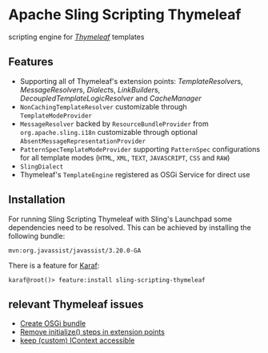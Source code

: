 Apache Sling Scripting Thymeleaf
================================

scripting engine for [_Thymeleaf_](http://www.thymeleaf.org) templates

Features
--------

* Supporting all of Thymeleaf's extension points: _TemplateResolver_﻿s, _MessageResolver_﻿s, _Dialect_﻿s, _LinkBuilder_﻿s, _DecoupledTemplateLogicResolver_ and _CacheManager_﻿
* `NonCachingTemplateResolver` customizable through `TemplateModeProvider`﻿
* `MessageResolver` backed by `ResourceBundleProvider` from `org.apache.sling.i18n` customizable through optional `AbsentMessageRepresentationProvider`﻿
* `PatternSpecTemplateModeProvider` supporting `PatternSpec` configurations for all template modes (`HTML`, `XML`, `TEXT`, `JAVASCRIPT`, `CSS` and `RAW`)
* `SlingDialect`
* Thymeleaf's `TemplateEngine` registered as OSGi Service for direct use

Installation
------------

For running Sling Scripting Thymeleaf with Sling's Launchpad some dependencies need to be resolved. This can be achieved by installing the following bundle:

    mvn:org.javassist/javassist/3.20.0-GA

There is a feature for [Karaf](https://github.com/apache/sling/tree/trunk/contrib/launchpad/karaf):

    karaf@root()> feature:install sling-scripting-thymeleaf

relevant Thymeleaf issues
-------------------------

* [Create OSGi bundle](https://github.com/thymeleaf/thymeleaf/issues/32)
* [Remove initialize() steps in extension points](https://github.com/thymeleaf/thymeleaf/issues/54)
* [keep (custom) IContext accessible](https://github.com/thymeleaf/thymeleaf/issues/388)
